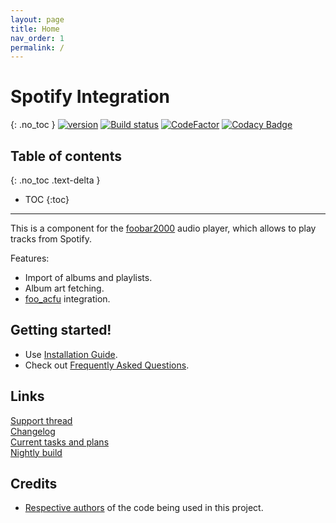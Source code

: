 ```yaml
---
layout: page
title: Home
nav_order: 1
permalink: /
---
```


# Spotify Integration
{: .no_toc }
[![version][version_badge]][changelog] [![Build status][appveyor_badge]](https://ci.appveyor.com/project/TheQwertiest/foo-spotify/branch/master) [![CodeFactor][codefactor_badge]](https://www.codefactor.io/repository/github/theqwertiest/foo_spotify/overview/master) [![Codacy Badge][codacy_badge]](https://app.codacy.com/app/qwertiest/foo_spotify?utm_source=github.com&utm_medium=referral&utm_content=TheQwertiest/foo_spotify&utm_campaign=Badge_Grade_Dashboard) 

## Table of contents
{: .no_toc .text-delta }

* TOC
{:toc}

---

This is a component for the [foobar2000](https://www.foobar2000.org) audio player, which allows to play tracks from Spotify.

Features:
- Import of albums and playlists.
- Album art fetching.
- [foo_acfu](https://acfu.3dyd.com) integration.

## Getting started!

- Use [Installation Guide](installation.md).
- Check out [Frequently Asked Questions](faq.md).

## Links

[Support thread](https://hydrogenaud.io/index.php?topic=119972.new.html)  
[Changelog][changelog]  
[Current tasks and plans][todo]  
[Nightly build](https://ci.appveyor.com/api/projects/theqwertiest/foo-spotify/artifacts/_result%2FWin32_Release%2Ffoo_spotify.fb2k-component?branch=master&job=Configuration%3A%20Release)

## Credits

- [Respective authors][3rdparty_license] of the code being used in this project.

[changelog]: changelog.md
[3rdparty_license]: third_party_notices.md
[todo]: https://github.com/TheQwertiest/foo_spider_monkey_panel/projects/1
[version_badge]: https://img.shields.io/github/release/theqwertiest/foo_spotify.svg
[appveyor_badge]: https://ci.appveyor.com/api/projects/status/t5bhoxmfgavhq81m/branch/master?svg=true
[codacy_badge]: https://api.codacy.com/project/badge/Grade/319298ca5bd64a739d1e70e3e27d59ab
[codefactor_badge]: https://www.codefactor.io/repository/github/theqwertiest/foo_spotify/badge/master

